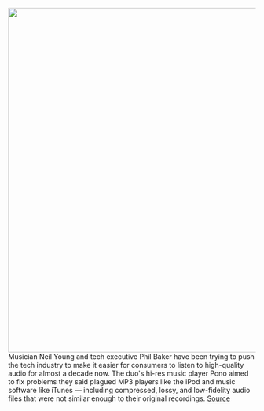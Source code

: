 <img src='https://cdn.vox-cdn.com/thumbor/Sh7nVGeeeX88Bab055XqEa6Iqxc=/0x0:2000x1334/1200x800/filters:focal(840x507:1160x827)/cdn.vox-cdn.com/uploads/chorus_image/image/66203827/v-DSC07798-1.0.0.jpg' width='700px' /><br/>
Musician Neil Young and tech executive Phil Baker have been trying to push the tech industry to make it easier for consumers to listen to high-quality audio for almost a decade now. The duo's hi-res music player Pono aimed to fix problems they said plagued MP3 players like the iPod and music software like iTunes — including compressed, lossy, and low-fidelity audio files that were not similar enough to their original recordings.
<a href='https://www.theverge.com/2020/1/28/21091655/neil-young-podcast-vergecast-interview-phil-baker-book-pono-hi-res-audio'> Source <a/>